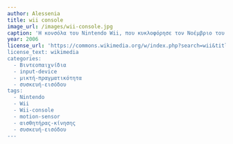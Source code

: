 ```yaml
---
author: Alessenia
title: wii console
image_url: /images/wii-console.jpg
caption: 'Η κονσόλα του Nintendo Wii, που κυκλοφόρησε τον Νοέμβριο του 2006, ήταν το πρώτο σύστημα παιχνιδιών με ελεγκτή ανίχνευσης κίνησης.Το τηλεχειριστήριο της κονσόλας είναι ο κύριος ελεγκτής για Wii. Το τηλεχειριστήριο περιέχει ένα τρισδιάστατο επιταχυνσιόμετρο βασισμένο σε τεχνολογία MEMS, μαζί με αισθητήρες ανίχνευσης υπερύθρων που βρίσκονται στο μακρινό άκρο του ελεγκτή.Τα επιταχυνσιόμετρα επιτρέπουν στο τηλεχειριστήριο να αναγνωρίσει τον προσανατολισμό του αφού μετακινηθεί από θέση ηρεμίας, μετατρέποντας αυτή την κίνηση σε αναγνώριση χειρονομιών για ένα παιχνίδι. Οι ανιχνευτές υπερύθρων χρησιμοποιούνται για την παρακολούθηση των εκπομπών από τις λυχνίες LED στην γραμμή αισθητήρα, η οποία βρίσκεται ακριβώς πάνω ή κάτω από την οθόνη της τηλεόρασης, προκειμένου να παρακολουθείται ο σχετικός προσανατολισμός του τηλεχειριστηρίου Wii προς την οθόνη. Ορισμένοι κατασκευαστές σχεδίασαν τις δικές τους εκδόσεις χαμηλότερου κόστους από το Wii, αλλά ήταν λιγότερο ακριβείς ή δεν είχαν την ευαισθησία που είχε η μονάδα της Nintendo'
year: 2006
license_url: 'https://commons.wikimedia.org/w/index.php?search=wii&title=Special:MediaSearch&go=Go&type=image&haslicense=unrestricted
license_text: wikimedia
categories:
  - Βιντεοπαιχνίδια
  - input-device
  - μικτή-πραγματικότητα
  - συσκευή-εισόδου
tags:
  - Nintendo
  - Wii
  - Wii-console
  - motion-sensor
  - αισθητήρας-κίνησης
  - συσκευή-εισόδου
---
```

